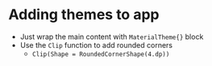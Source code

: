 # Adding themes to app

- Just wrap the main content with `MaterialTheme{}` block
- Use the `Clip` function to add rounded corners
	- `Clip(Shape = RoundedCornerShape(4.dp))`